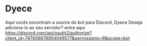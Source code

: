 # Dyece
Aqui vocês encontram a source do bot para Discord, Dyece
Deseja adiciona-lo ao seu servidor? entre aqui https://discord.com/api/oauth2/authorize?client_id=747606678954049577&permissions=8&scope=bot
